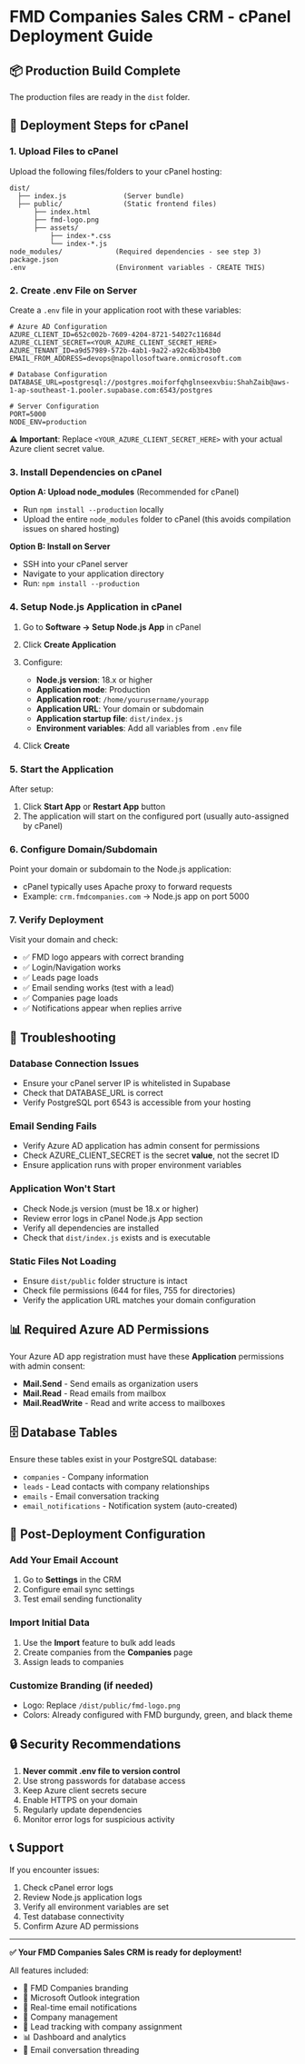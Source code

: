 # FMD Companies Sales CRM - cPanel Deployment Guide

## 📦 Production Build Complete

The production files are ready in the `dist` folder.

## 🚀 Deployment Steps for cPanel

### 1. Upload Files to cPanel

Upload the following files/folders to your cPanel hosting:

```
dist/
  ├── index.js              (Server bundle)
  ├── public/               (Static frontend files)
      ├── index.html
      ├── fmd-logo.png
      ├── assets/
          ├── index-*.css
          └── index-*.js
node_modules/             (Required dependencies - see step 3)
package.json
.env                      (Environment variables - CREATE THIS)
```

### 2. Create .env File on Server

Create a `.env` file in your application root with these variables:

```env
# Azure AD Configuration
AZURE_CLIENT_ID=652c002b-7609-4204-8721-54027c11684d
AZURE_CLIENT_SECRET=<YOUR_AZURE_CLIENT_SECRET_HERE>
AZURE_TENANT_ID=a9d57989-572b-4ab1-9a22-a92c4b3b43b0
EMAIL_FROM_ADDRESS=devops@napollosoftware.onmicrosoft.com

# Database Configuration
DATABASE_URL=postgresql://postgres.moiforfqhglnseexvbiu:ShahZaib@aws-1-ap-southeast-1.pooler.supabase.com:6543/postgres

# Server Configuration
PORT=5000
NODE_ENV=production
```

**⚠️ Important**: Replace `<YOUR_AZURE_CLIENT_SECRET_HERE>` with your actual Azure client secret value.

### 3. Install Dependencies on cPanel

**Option A: Upload node_modules** (Recommended for cPanel)
- Run `npm install --production` locally
- Upload the entire `node_modules` folder to cPanel (this avoids compilation issues on shared hosting)

**Option B: Install on Server**
- SSH into your cPanel server
- Navigate to your application directory
- Run: `npm install --production`

### 4. Setup Node.js Application in cPanel

1. Go to **Software → Setup Node.js App** in cPanel
2. Click **Create Application**
3. Configure:
   - **Node.js version**: 18.x or higher
   - **Application mode**: Production
   - **Application root**: `/home/yourusername/yourapp`
   - **Application URL**: Your domain or subdomain
   - **Application startup file**: `dist/index.js`
   - **Environment variables**: Add all variables from `.env` file

4. Click **Create**

### 5. Start the Application

After setup:
1. Click **Start App** or **Restart App** button
2. The application will start on the configured port (usually auto-assigned by cPanel)

### 6. Configure Domain/Subdomain

Point your domain or subdomain to the Node.js application:
- cPanel typically uses Apache proxy to forward requests
- Example: `crm.fmdcompanies.com` → Node.js app on port 5000

### 7. Verify Deployment

Visit your domain and check:
- ✅ FMD logo appears with correct branding
- ✅ Login/Navigation works
- ✅ Leads page loads
- ✅ Email sending works (test with a lead)
- ✅ Companies page loads
- ✅ Notifications appear when replies arrive

## 🔧 Troubleshooting

### Database Connection Issues
- Ensure your cPanel server IP is whitelisted in Supabase
- Check that DATABASE_URL is correct
- Verify PostgreSQL port 6543 is accessible from your hosting

### Email Sending Fails
- Verify Azure AD application has admin consent for permissions
- Check AZURE_CLIENT_SECRET is the secret **value**, not the secret ID
- Ensure application runs with proper environment variables

### Application Won't Start
- Check Node.js version (must be 18.x or higher)
- Review error logs in cPanel Node.js App section
- Verify all dependencies are installed
- Check that `dist/index.js` exists and is executable

### Static Files Not Loading
- Ensure `dist/public` folder structure is intact
- Check file permissions (644 for files, 755 for directories)
- Verify the application URL matches your domain configuration

## 📊 Required Azure AD Permissions

Your Azure AD app registration must have these **Application** permissions with admin consent:

- **Mail.Send** - Send emails as organization users
- **Mail.Read** - Read emails from mailbox
- **Mail.ReadWrite** - Read and write access to mailboxes

## 🗄️ Database Tables

Ensure these tables exist in your PostgreSQL database:
- `companies` - Company information
- `leads` - Lead contacts with company relationships
- `emails` - Email conversation tracking
- `email_notifications` - Notification system (auto-created)

## 📝 Post-Deployment Configuration

### Add Your Email Account
1. Go to **Settings** in the CRM
2. Configure email sync settings
3. Test email sending functionality

### Import Initial Data
1. Use the **Import** feature to bulk add leads
2. Create companies from the **Companies** page
3. Assign leads to companies

### Customize Branding (if needed)
- Logo: Replace `/dist/public/fmd-logo.png`
- Colors: Already configured with FMD burgundy, green, and black theme

## 🔒 Security Recommendations

1. **Never commit .env file to version control**
2. Use strong passwords for database access
3. Keep Azure client secrets secure
4. Enable HTTPS on your domain
5. Regularly update dependencies
6. Monitor error logs for suspicious activity

## 📞 Support

If you encounter issues:
1. Check cPanel error logs
2. Review Node.js application logs
3. Verify all environment variables are set
4. Test database connectivity
5. Confirm Azure AD permissions

---

**✅ Your FMD Companies Sales CRM is ready for deployment!**

All features included:
- 🎨 FMD Companies branding
- 📧 Microsoft Outlook integration
- 🔔 Real-time email notifications
- 🏢 Company management
- 👥 Lead tracking with company assignment
- 📊 Dashboard and analytics
- 🔄 Email conversation threading
